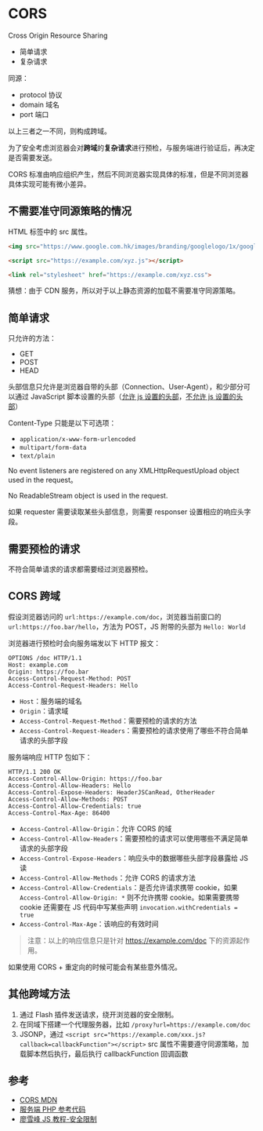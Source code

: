 # CORS

Cross Origin Resource Sharing

- 简单请求
- 复杂请求

同源：

- protocol 协议
- domain 域名
- port 端口

以上三者之一不同，则构成跨域。

为了安全考虑浏览器会对**跨域**的**复杂请求**进行预检，与服务端进行验证后，再决定是否需要发送。

CORS 标准由响应组织产生，然后不同浏览器实现具体的标准，但是不同浏览器具体实现可能有微小差异。

## 不需要准守同源策略的情况

HTML 标签中的 src 属性。

```html
<img src="https://www.google.com.hk/images/branding/googlelogo/1x/googlelogo_color_272x92dp.png" alt="">
```

```html
<script src="https://example.com/xyz.js"></script>
```

```html
<link rel="stylesheet" href="https://example.com/xyz.css">
```

猜想：由于 CDN 服务，所以对于以上静态资源的加载不需要准守同源策略。

## 简单请求

只允许的方法：

- GET
- POST
- HEAD

头部信息只允许是浏览器自带的头部（Connection、User-Agent），和少部分可以通过 JavaScript 脚本设置的头部（[允许 js 设置的头部](https://fetch.spec.whatwg.org/#cors-safelisted-request-header)，[不允许 js 设置的头部](https://fetch.spec.whatwg.org/#forbidden-header-name)）

Content-Type 只能是以下可选项：

- `application/x-www-form-urlencoded`
- `multipart/form-data`
- `text/plain`

No event listeners are registered on any XMLHttpRequestUpload object used in the request。

No ReadableStream object is used in the request.

如果 requester 需要读取某些头部信息，则需要 responser 设置相应的响应头字段。

## 需要预检的请求

不符合简单请求的请求都需要经过浏览器预检。

## CORS 跨域

假设浏览器访问的 `url:https://example.com/doc`，浏览器当前窗口的 `url:https://foo.bar/hello`，方法为 POST，JS 附带的头部为 `Hello: World`

浏览器进行预检时会向服务端发以下 HTTP 报文：

```http
OPTIONS /doc HTTP/1.1
Host: example.com
Origin: https://foo.bar
Access-Control-Request-Method: POST
Access-Control-Request-Headers: Hello
```

- `Host`：服务端的域名
- `Origin`：请求域
- `Access-Control-Request-Method`：需要预检的请求的方法
- `Access-Control-Request-Headers`：需要预检的请求使用了哪些不符合简单请求的头部字段

服务端响应 HTTP 包如下：

```http
HTTP/1.1 200 OK
Access-Control-Allow-Origin: https://foo.bar
Access-Control-Allow-Headers: Hello
Access-Control-Expose-Headers: HeaderJSCanRead, OtherHeader
Access-Control-Allow-Methods: POST
Access-Control-Allow-Credentials: true
Access-Control-Max-Age: 86400
```

- `Access-Control-Allow-Origin`：允许 CORS 的域
- `Access-Control-Allow-Headers`：需要预检的请求可以使用哪些不满足简单请求的头部字段
- `Access-Control-Expose-Headers`：响应头中的数据哪些头部字段暴露给 JS 读
- `Access-Control-Allow-Methods`：允许 CORS 的请求方法
- `Access-Control-Allow-Credentials`：是否允许请求携带 cookie，如果 `Access-Control-Allow-Origin: *` 则不允许携带 cookie。如果需要携带 cookie 还需要在 JS 代码中写某些声明 `invocation.withCredentials = true`
- `Access-Control-Max-Age`：该响应的有效时间

> 注意：以上的响应信息只是针对 https://example.com/doc 下的资源起作用。

如果使用 CORS + 重定向的时候可能会有某些意外情况。

## 其他跨域方法

1. 通过 Flash 插件发送请求，绕开浏览器的安全限制。
2. 在同域下搭建一个代理服务器，比如 `/proxy?url=https://example.com/doc`
3. JSONP，通过 `<script src="https://example.com/xxx.js?callback=callbackFunction"></script>` src 属性不需要遵守同源策略，加载脚本然后执行，最后执行 callbackFunction 回调函数

## 参考

- [CORS MDN](https://developer.mozilla.org/en-US/docs/Web/HTTP/CORS)
- [服务端 PHP 参考代码](https://developer.mozilla.org/en-US/docs/Web/HTTP/Server-Side_Access_Control)
- [廖雪峰 JS 教程-安全限制](https://www.liaoxuefeng.com/wiki/001434446689867b27157e896e74d51a89c25cc8b43bdb3000/001434499861493e7c35be5e0864769a2c06afb4754acc6000)